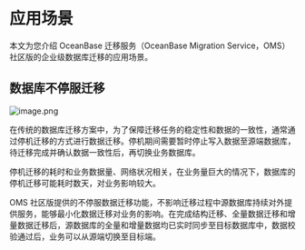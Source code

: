 应用场景 
=========================

本文为您介绍 OceanBase 迁移服务（OceanBase Migration Service，OMS）社区版的企业级数据库迁移的应用场景。

数据库不停服迁移 
-----------------------------

![image.png](https://help-static-aliyun-doc.aliyuncs.com/assets/img/zh-CN/2654818061/p176416.png "image.png")

在传统的数据库迁移方案中，为了保障迁移任务的稳定性和数据的一致性，通常通过停机迁移的方式进行数据迁移。停机期间需要暂时停止写入数据至源端数据库，待迁移完成并确认数据一致性后，再切换业务数据库。

停机迁移的耗时和业务数据量、网络状况相关，在业务量巨大的情况下，数据库的停机迁移可能耗时数天，对业务影响较大。

OMS 社区版提供的不停服数据迁移功能，不影响迁移过程中源数据库持续对外提供服务，能够最小化数据迁移对业务的影响。在完成结构迁移、全量数据迁移和增量数据迁移后，源数据库的全量和增量数据均已实时同步至目标数据库中，数据校验通过后，业务可以从源端切换至目标端。
